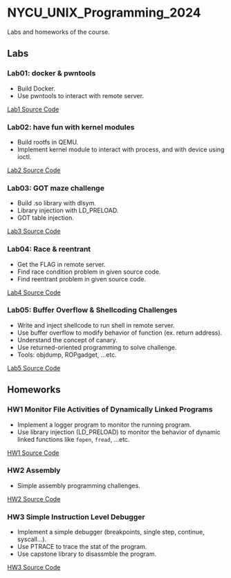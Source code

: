 # NYCU_UNIX_Programming_2024
Labs and homeworks of the course.
## Labs
### Lab01: docker & pwntools 
* Build Docker.
* Use pwntools to interact with remote server.

[Lab1 Source Code](https://github.com/jerryyyyy708/NYCU_UNIX_Programming_2024/tree/main/Lab1)

### Lab02: have fun with kernel modules
* Build rootfs in QEMU.
* Implement kernel module to interact with process, and with device using ioctl.

[Lab2 Source Code](https://github.com/jerryyyyy708/NYCU_UNIX_Programming_2024/tree/main/Lab2)

### Lab03: GOT maze challenge
* Build .so library with dlsym.
* Library injection with LD_PRELOAD.
* GOT table injection.

[Lab3 Source Code](https://github.com/jerryyyyy708/NYCU_UNIX_Programming_2024/tree/main/Lab3)

### Lab04: Race & reentrant 
* Get the FLAG in remote server.
* Find race condition problem in given source code.
* Find reentrant problem in given source code.

[Lab4 Source Code](https://github.com/jerryyyyy708/NYCU_UNIX_Programming_2024/tree/main/Lab4)

### Lab05: Buffer Overflow & Shellcoding Challenges
* Write and inject shellcode to run shell in remote server.
* Use buffer overflow to modify behavior of function (ex. return address).
* Understand the concept of canary.
* Use returned-oriented programming to solve challenge.
* Tools: objdump, ROPgadget, ...etc.

[Lab5 Source Code](https://github.com/jerryyyyy708/NYCU_UNIX_Programming_2024/tree/main/Lab5)

## Homeworks
### HW1 Monitor File Activities of Dynamically Linked Programs
* Implement a logger program to monitor the running program.
* Use library injection (LD_PRELOAD) to monitor the behavior of dynamic linked functions like ``fopen``, ``fread``,  ...etc. 

[HW1 Source Code](https://github.com/jerryyyyy708/NYCU_UNIX_Programming_2024/tree/main/HW1)

### HW2 Assembly
* Simple assembly programming challenges.

[HW2 Source Code](https://github.com/jerryyyyy708/NYCU_UNIX_Programming_2024/tree/main/HW2)

### HW3 Simple Instruction Level Debugger
* Implement a simple debugger (breakpoints, single step, continue, syscall...).
* Use PTRACE to trace the stat of the program.
* Use capstone library to disassmble the program.

[HW3 Source Code](https://github.com/jerryyyyy708/NYCU_UNIX_Programming_2024/tree/main/HW3)